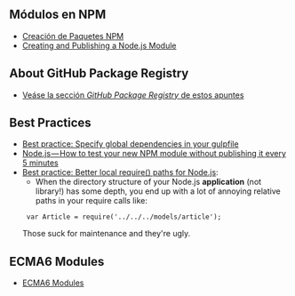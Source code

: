 ## Módulos en NPM

* [Creación de Paquetes NPM](nodejspackages.html)
* [Creating and Publishing a Node.js Module](creating-and-publishing-npm-module) 

## About GitHub Package Registry

* [Veáse la sección *GitHub Package Registry* de estos apuntes](github-registry)

## Best Practices

* [Best practice: Specify global dependencies in your gulpfile](https://stackoverflow.com/questions/14657170/installing-global-npm-dependencies-via-package-json)
* [Node.js — How to test your new NPM module without publishing it every 5 minutes](https://medium.com/@the1mills/how-to-test-your-npm-module-without-publishing-it-every-5-minutes-1c4cb4b369be)
* [Best practice: Better local require() paths for Node.js](https://gist.github.com/branneman/8048520): 
   - When the directory structure of your Node.js **application** (not library!) has some depth, you end up with a lot of annoying relative paths in your require calls like:
    ```
     var Article = require('../../../models/article');
    ```
   Those suck for maintenance and they're ugly.

## ECMA6 Modules

* [ECMA6 Modules](ecma6-modules)